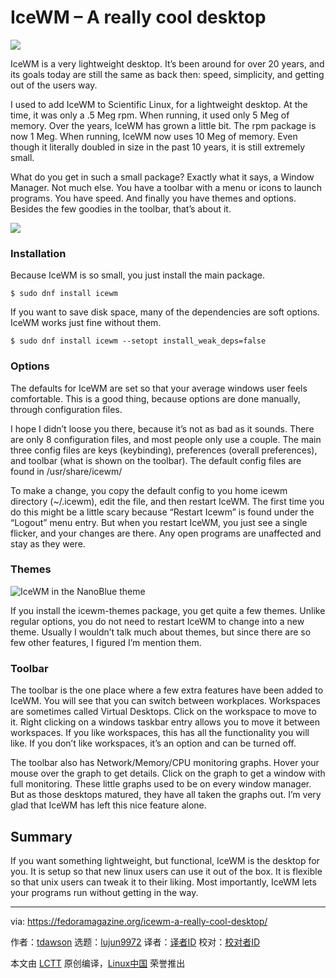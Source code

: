 [#]: collector: (lujun9972)
[#]: translator: ( )
[#]: reviewer: ( )
[#]: publisher: ( )
[#]: url: ( )
[#]: subject: (IceWM – A really cool desktop)
[#]: via: (https://fedoramagazine.org/icewm-a-really-cool-desktop/)
[#]: author: (tdawson https://fedoramagazine.org/author/tdawson/)

IceWM – A really cool desktop
======

![][1]

IceWM is a very lightweight desktop. It’s been around for over 20 years, and its goals today are still the same as back then: speed, simplicity, and getting out of the users way.

I used to add IceWM to Scientific Linux, for a lightweight desktop. At the time, it was only a .5 Meg rpm. When running, it used only 5 Meg of memory. Over the years, IceWM has grown a little bit. The rpm package is now 1 Meg. When running, IceWM now uses 10 Meg of memory. Even though it literally doubled in size in the past 10 years, it is still extremely small.

What do you get in such a small package? Exactly what it says, a Window Manager. Not much else. You have a toolbar with a menu or icons to launch programs. You have speed. And finally you have themes and options. Besides the few goodies in the toolbar, that’s about it.

![][2]

### Installation

Because IceWM is so small, you just install the main package.

```
$ sudo dnf install icewm
```

If you want to save disk space, many of the dependencies are soft options. IceWM works just fine without them.

```
$ sudo dnf install icewm --setopt install_weak_deps=false
```

### Options

The defaults for IceWM are set so that your average windows user feels comfortable. This is a good thing, because options are done manually, through configuration files.

I hope I didn’t loose you there, because it’s not as bad as it sounds. There are only 8 configuration files, and most people only use a couple. The main three config files are keys (keybinding), preferences (overall preferences), and toolbar (what is shown on the toolbar). The default config files are found in /usr/share/icewm/

To make a change, you copy the default config to you home icewm directory (~/.icewm), edit the file, and then restart IceWM. The first time you do this might be a little scary because “Restart Icewm” is found under the “Logout” menu entry. But when you restart IceWM, you just see a single flicker, and your changes are there. Any open programs are unaffected and stay as they were.

### Themes

![IceWM in the NanoBlue theme][3]

If you install the icewm-themes package, you get quite a few themes. Unlike regular options, you do not need to restart IceWM to change into a new theme. Usually I wouldn’t talk much about themes, but since there are so few other features, I figured I’m mention them.

### Toolbar

The toolbar is the one place where a few extra features have been added to IceWM. You will see that you can switch between workplaces. Workspaces are sometimes called Virtual Desktops. Click on the workspace to move to it. Right clicking on a windows taskbar entry allows you to move it between workspaces. If you like workspaces, this has all the functionality you will like. If you don’t like workspaces, it’s an option and can be turned off.

The toolbar also has Network/Memory/CPU monitoring graphs. Hover your mouse over the graph to get details. Click on the graph to get a window with full monitoring. These little graphs used to be on every window manager. But as those desktops matured, they have all taken the graphs out. I’m very glad that IceWM has left this nice feature alone.

## Summary

If you want something lightweight, but functional, IceWM is the desktop for you. It is setup so that new linux users can use it out of the box. It is flexible so that unix users can tweak it to their liking. Most importantly, IceWM lets your programs run without getting in the way.

--------------------------------------------------------------------------------

via: https://fedoramagazine.org/icewm-a-really-cool-desktop/

作者：[tdawson][a]
选题：[lujun9972][b]
译者：[译者ID](https://github.com/译者ID)
校对：[校对者ID](https://github.com/校对者ID)

本文由 [LCTT](https://github.com/LCTT/TranslateProject) 原创编译，[Linux中国](https://linux.cn/) 荣誉推出

[a]: https://fedoramagazine.org/author/tdawson/
[b]: https://github.com/lujun9972
[1]: https://fedoramagazine.org/wp-content/uploads/2019/09/icewm-1-816x346.png
[2]: https://fedoramagazine.org/wp-content/uploads/2019/09/icewm.2-1024x768.png
[3]: https://fedoramagazine.org/wp-content/uploads/2019/09/icewm.3-1024x771.png
